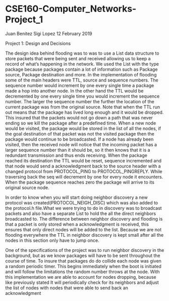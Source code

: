 # CSE160-Computer_Networks-Project_1

Juan Benitez
Sigi Lopez
12 February 2019

Project 1: Design and Decisions

The design idea behind flooding was to was to use a List data structure to store packets
that were being sent and received allowing us to keep a record of what’s happening in the network. We used the List with the type package because packages contain a lot of information such as Package source, Package destination and more.
In the implementation of flooding some of the main headers were TTL, source and sequence numbers. The sequence number would increment by one every single time a package made a hop into another node. In the other hand the TTL would be decremented by one every single time you would increment the sequence number. The larger the sequence number the further the location of the current package was from the original source. Note that when the TTL run out means that the package has lived long enough and it would be dropped. This insured that the packets would not go down a path that was never ending so we kill the package after a predefined time. When a new node would be visited, the package would be stored in the list of all the nodes, if the goal destination of that packet was not the visited package then the package would continue to be broadcasted. If a node has already been visited, then the received node will notice that the incoming packet has a larger sequence number than it should be, so it then knows that it is a redundant transmission and thus ends receiving. When the package reached its destination the TTL would be reset, sequence incremented and that node would send a acknowledgment back to the source header with a changed protocol from PROTOCOL_PING to PROTOCOL_PINGREPLY. While traversing back the seq will decrement by one for every node it encounters. When the package sequence reaches zero the package will arrive to its original source node.

In order to know when you will start doing neighbor discovery a new protocol was created(PROTOCOL_NEIGH_DISC) which was also added to the protocol.h file.What we were trying to do in discovery was to broadcast packets and also have a separate List to hold the all the direct neighbors broadcasted to. The difference between neighbor discovery and flooding is that a packet is only stored when a acknowledgment is received, this ensures that only direct nodes will be added to the list. Because we are not flooding everywhere the TTL in neighbor discovery is kept small after all the nodes in this section only have to jump once.

One of the specifications of the project was to run neighbor discovery in the background, but as we know packages will have to be sent throughout the course of time. To insure that packages do do collide each node was given a random periodic timer. This begins immediately when the boot is initiated and will follow the limitations the random number throws at the node. With this implementation we are able to account for nodes dropping, because like previously
stated It will periodically check for its neighbors and adjust the list of nodes with nodes that were able to send back an acknowledgment
